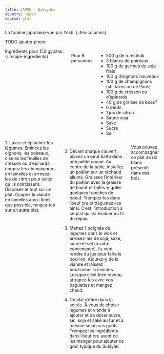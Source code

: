 ```yaml
---
title: JAPON - Sukiyaki
country: japon
course: plat
---
```


La fondue japonaise vue par Yoshi
{:.ten.columns}

<!--fin extrait-->

TODO ajouter photo

<div class="four columns" markdown="1">
Ingrédients pour 150 gyozas :
{:.recipe-ingredients}

Pour 6 personnes
- 500 g de rumsteak
- 3 blancs de poireaux
- 100 g de germes de soja frais
- 100 g d’oignons nouveaux
- 100 g de champignons (shiitakes ou de Paris)
- 100 g de cresson ou d’épinards
- 40 g de graisse de boeuf
- 6 oeufs
- 1 jus de citron
- Sauce soja
- Saké
- Sucre
- Sel
</div>

<div class="ten columns" markdown="1">
1. Lavez et épluchez les légumes. Émincez les oignons, les poireaux, ciselez les feuilles de cresson ou d’épinards, coupez les champignons en lamelles et arrosez-les de citron pour éviter qu’ils noircissent. Disposez le tout sur un plat. Coupez la viande en lamelles aussi fines que possible, rangez-les sur un autre plat.

2. Devant chaque couvert, placez un oeuf battu dans une petite coupe. Au centre de la table, installez un poêlon sur un réchaud allumé. Graissez l’intérieur du poêlon avec la graisse de boeuf et faites-y griller quelques tranches de boeuf. Trempez-les dans l’oeuf cru et dégustez-les ainsi. C’est l’introduction à ce plat qui va évoluer au fil du repas.

3. Mettez 1 poignée de légumes dans le wok et arrosez-les de soja, saké, sucre et sel (à votre convenance). Ils vont rendre du jus pour faire le bouillon. Ajoutez-y de la viande et laissez bouillonner 5 minutes. Lorsque c’est bien revenu, attrapez-les avec vos baguettes et mangez chaud.

4. Ce plat s’étire dans la soirée. À vous de choisir légumes et viande à ajouter et de doser sucre, sel, soja et saké au fur et à mesure selon vos goûts. Trempez les ingrédients dans l’oeuf cru avant de les manger pour ajouter ce goût typique du Sukiyaki.

Vous pouvez accompagner ce plat de riz blanc présenté dans des bols.
</div>
